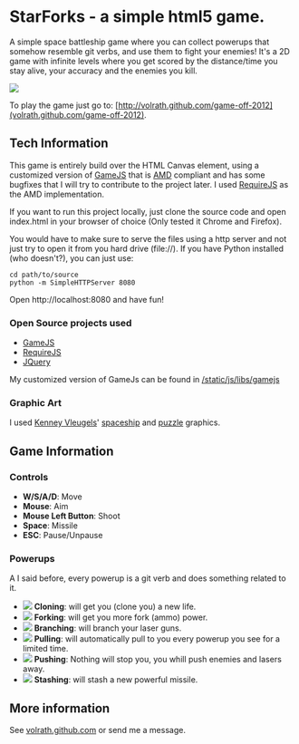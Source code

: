 # StarForks - a simple html5 game.

A simple space battleship game where you can collect powerups that somehow
resemble git verbs, and use them to fight your enemies! It's a 2D game with
infinite levels where you get scored by the distance/time you stay alive, your
accuracy and the enemies you kill.

<img src="https://raw.github.com/volrath/game-off-2012/master/static/images/screenshot.png" style="border:0;" />

To play the game just go to:
[http://volrath.github.com/game-off-2012](volrath.github.com/game-off-2012).

## Tech Information

This game is entirely build over the HTML Canvas element, using a customized
version of [GameJS](http://gamejs.org) that is
[AMD](http://wiki.commonjs.org/wiki/Modules/AsynchronousDefinition) compliant
and has some bugfixes that I will try to contribute to the project later. I used
[RequireJS](http://requirejs.org) as the AMD implementation.

If you want to run this project locally, just clone the source code and open
index.html in your browser of choice (Only tested it Chrome and Firefox).

You would have to make sure to serve the files using a http server and not just
try to open it from you hard drive (file://). If you have Python installed (who
doesn't?), you can just use:

    cd path/to/source
    python -m SimpleHTTPServer 8080

Open http://localhost:8080 and have fun!

### Open Source projects used

* [GameJS](http://gamejs.org)
* [RequireJS](http://requirejs.org)
* [JQuery](http://jquery.com)

My customized version of GameJs can be found in
[/static/js/libs/gamejs](https://github.com/volrath/game-off-2012/tree/master/static/js/libs/gamejs)

### Graphic Art

I used [Kenney Vleugels](http://www.kenney.nl)'
[spaceship](http://opengameart.org/content/space-shooter-art) and
[puzzle](http://opengameart.org/content/puzzle-game-art) graphics.

## Game Information

### Controls

* **W/S/A/D**: Move
* **Mouse**: Aim
* **Mouse Left Button**: Shoot
* **Space**: Missile
* **ESC**: Pause/Unpause

### Powerups

A I said before, every powerup is a git verb and does something related to it.

* <img src="https://raw.github.com/volrath/game-off-2012/master/static/images/powerups/cloning.png" style="border:0;" /> **Cloning**: will get you (clone you) a new life.
* <img src="https://raw.github.com/volrath/game-off-2012/master/static/images/powerups/forking.png" style="border:0;" /> **Forking**: will get you more fork (ammo) power.
* <img src="https://raw.github.com/volrath/game-off-2012/master/static/images/powerups/branching.png" style="border:0;" /> **Branching**: will branch your laser guns.
* <img src="https://raw.github.com/volrath/game-off-2012/master/static/images/powerups/pulling.png" style="border:0;" /> **Pulling**: will automatically pull to you every powerup you see for a limited time.
* <img src="https://raw.github.com/volrath/game-off-2012/master/static/images/powerups/pushing.png" style="border:0;" /> **Pushing**: Nothing will stop you, you whill push enemies and lasers away.
* <img src="https://raw.github.com/volrath/game-off-2012/master/static/images/powerups/stashing.png" style="border:0;" /> **Stashing**: will stash a new powerful missile.

## More information

See [volrath.github.com](http://volrath.github.com) or send me a message.
